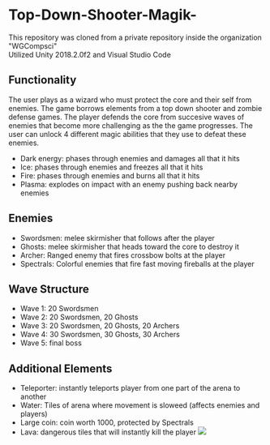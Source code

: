 # Top-Down-Shooter-Magik-
This repository was cloned from a private repository inside the organization "WGCompsci" <br />
Utilized Unity 2018.2.0f2 and Visual Studio Code 
## Functionality
The user plays as a wizard who must protect the core and their self from enemies. The game borrows elements from a top down shooter and zombie defense games. 
The player defends the core from succesive waves of enemies that become more challenging as the the game progresses. The user can unlock 4 different magic 
abilities that they use to defeat these enemies. 
- Dark energy: phases through enemies and damages all that it hits
- Ice: phases through enemies and freezes all that it hits
- Fire: phases through enemies and burns all that it hits
- Plasma: explodes on impact with an enemy pushing back nearby enemies 

## Enemies
- Swordsmen: melee skirmisher that follows after the player
- Ghosts: melee skirmisher that heads toward the core to destroy it
- Archer: Ranged enemy that fires crossbow bolts at the player 
- Spectrals: Colorful enemies that fire fast moving fireballs at the player 

## Wave Structure
- Wave 1: 20 Swordsmen 
- Wave 2: 20 Swordsmen, 20 Ghosts
- Wave 3: 20 Swordsmen, 20 Ghosts, 20 Archers
- Wave 4: 30 Swordsmen, 30 Ghosts, 30 Archers
- Wave 5: final boss 

## Additional Elements
- Teleporter: instantly teleports player from one part of the arena to another
- Water: Tiles of arena where movement is sloweed (affects enemies and players)
- Large coin: coin worth 1000, protected by Spectrals
- Lava: dangerous tiles that will instantly kill the player 
![](https://github.com/Ebarrett11/Gif_Hosting/blob/master/clips.gif)
